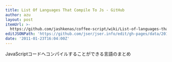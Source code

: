 ```yaml
---
title: List Of Languages That Compile To Js - GitHub
author: azu
layout: post
itemUrl: >-
  https://github.com/jashkenas/coffee-script/wiki/List-of-languages-that-compile-to-JS
editJSONPath: 'https://github.com/jser/jser.info/edit/gh-pages/data/2011/01/index.json'
date: '2011-01-23T16:04:00Z'
---
```

JavaScriptコードへコンパイルすることができる言語のまとめ
